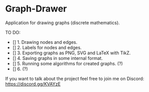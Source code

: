 # Graph-Drawer
Application for drawing graphs (discrete mathematics).

TO DO:
- [] 1. Drawing nodes and edges.
- [] 2. Labels for nodes and edges.
- [] 3. Exporting graphs as PNG, SVG and LaTeX with TikZ.
- [] 4. Saving graphs in some internal format.
- [] 5. Running some algorithms for created graphs. (?)
- [] 6. (?)

If you want to talk about the project feel free to join me on Discord:
https://discord.gg/KVAYzE
